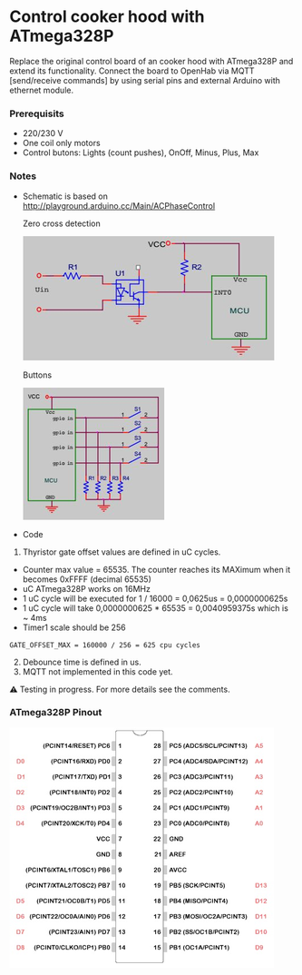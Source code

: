 # Control cooker hood with ATmega328P

Replace the original control board of an cooker hood with ATmega328P and extend its functionality. Connect the board to OpenHab via MQTT [send/receive commands] by using serial pins and external Arduino with ethernet module.

### Prerequisits
* 220/230 V 
* One coil only motors
* Control butons: Lights (count pushes), OnOff, Minus, Plus, Max

### Notes
* Schematic is based on http://playground.arduino.cc/Main/ACPhaseControl 

  Zero cross detection
  
  ![](pics/zcd.JPG)
  
  Buttons
  
  ![](pics/buttons.JPG)

* Code

1. Thyristor gate offset values are defined in uC cycles.
 - Counter max value = 65535. The counter reaches its MAXimum when it becomes 0xFFFF (decimal 65535)
 - uC ATmega328P works on 16MHz 
 - 1 uC cycle will be executed for 1 / 16000 = 0,0625us = 0,0000000625s
 - 1 uC cycle will take 0,0000000625 * 65535 = 0,0040959375s which is ~ 4ms
 - Timer1 scale should be 256
  ```
  GATE_OFFSET_MAX = 160000 / 256 = 625 cpu cycles
  ```
2. Debounce time is defined in us.
3. MQTT not implemented in this code yet.

:warning: Testing in progress. For more details see the comments.

### ATmega328P Pinout

![](pics/ATmega328P-pinout.jpg)
